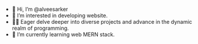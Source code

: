 - 👋 Hi, I’m @alveesarker
- 👀 I’m interested in developing website.
- 🤷‍♂️ Eager delve deeper into diverse projects and advance in the dynamic realm of programming.
- 🌱 I’m currently learning web MERN stack.

<!---
alveesarker/alveesarker is a ✨ special ✨ repository because its `README.md` (this file) appears on your GitHub profile.
You can click the Preview link to take a look at your changes.
--->
